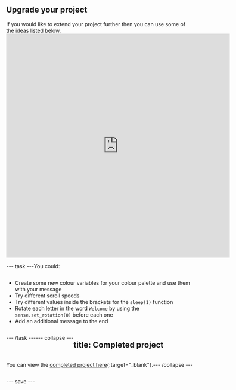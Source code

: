 ## Upgrade your project

<div style="display: flex; flex-wrap: wrap">
<div style="flex-basis: 200px; flex-grow: 1; margin-right: 15px;">
If you would like to extend your project further then you can use some of the ideas listed below. 
</div>
<div class="trinket">
<iframe src="https://trinket.io/embed/python/c04a6c3315?outputOnly=true&runOption=run" width="600" height="600" frameborder="0" marginwidth="0" marginheight="0" allowfullscreen></iframe>
</div>

--- task ---

You could:

+ Create some new colour variables for your colour palette and use them with your message
+ Try different scroll speeds
+ Try different values inside the brackets for the `sleep(1)` function
+ Rotate each letter in the word `Welcome` by using the `sense.set_rotation(0)` before each one
+ Add an additional message to the end

--- /task ---


--- collapse ---

---
title: Completed project
---

You can view the [completed project here](https://trinket.io/library/trinkets/5412a2e393){:target="_blank"}.

--- /collapse ---

--- save ---